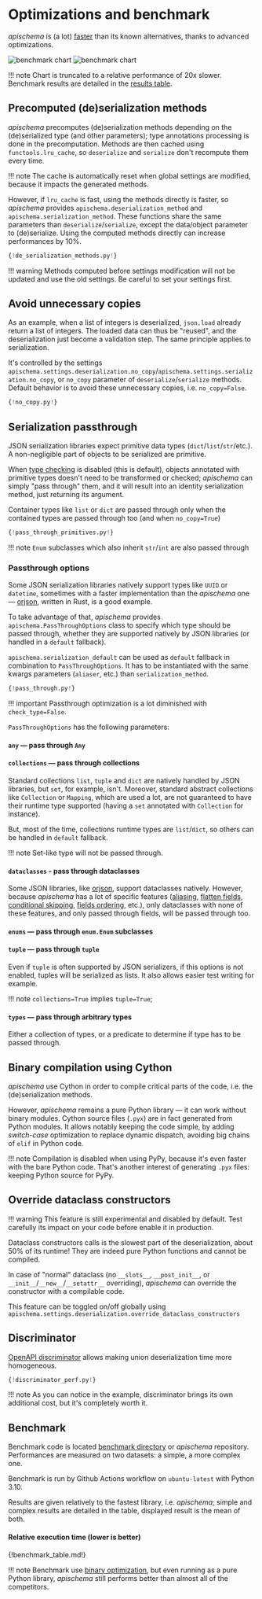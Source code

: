 # Optimizations and benchmark

*apischema* is (a lot) [faster](#benchmark) than its known alternatives, thanks to advanced optimizations.    

![benchmark chart](benchmark_chart_light.svg#only-light)
![benchmark chart](benchmark_chart_dark.svg#only-dark)


!!! note
    Chart is truncated to a relative performance of 20x slower. Benchmark results are detailed in the [results table](#relative-execution-time-lower-is-better).

## Precomputed (de)serialization methods

*apischema* precomputes (de)serialization methods depending on the (de)serialized type (and other parameters); type annotations processing is done in the precomputation. Methods are then cached using `functools.lru_cache`, so `deserialize` and `serialize` don't recompute them every time.

!!! note
    The cache is automatically reset when global settings are modified, because it impacts the generated methods.

However, if `lru_cache` is fast, using the methods directly is faster, so *apischema* provides `apischema.deserialization_method` and `apischema.serialization_method`. These functions share the same parameters than `deserialize`/`serialize`, except the data/object parameter to (de)serialize. Using the computed methods directly can increase performances by 10%.

```python
{!de_serialization_methods.py!}
```

!!! warning
    Methods computed before settings modification will not be updated and use the old settings. Be careful to set your settings first.

## Avoid unnecessary copies

As an example, when a list of integers is deserialized, `json.load` already return a list of integers. The loaded data can thus be "reused", and the deserialization just become a validation step. The same principle applies to serialization.

It's controlled by the settings `apischema.settings.deserialization.no_copy`/`apischema.settings.serialization.no_copy`, or `no_copy` parameter of `deserialize`/`serialize` methods. Default behavior is to avoid these unnecessary copies, i.e. `no_copy=False`.

```python
{!no_copy.py!}
```

## Serialization passthrough

JSON serialization libraries expect primitive data types (`dict`/`list`/`str`/etc.). A non-negligible part of objects to be serialized are primitive.

When [type checking](#type-checking) is disabled (this is default), objects annotated with primitive types doesn't need to be transformed or checked; *apischema* can simply "pass through" them, and it will result into an identity serialization method, just returning its argument.

Container types like `list` or `dict` are passed through only when the contained types are passed through too (and when `no_copy=True`)

```python
{!pass_through_primitives.py!}
```

!!! note
    `Enum` subclasses which also inherit `str`/`int` are also passed through

### Passthrough options

Some JSON serialization libraries natively support types like `UUID` or `datetime`, sometimes with a faster implementation than the *apischema* one — [orjson](https://github.com/ijl/orjson), written in Rust, is a good example.

To take advantage of that, *apischema* provides `apischema.PassThroughOptions` class to specify which type should be passed through, whether they are supported natively by JSON libraries (or handled in a `default` fallback). 

`apischema.serialization_default` can be used as `default` fallback in combination to `PassThroughOptions`. It has to be instantiated with the same kwargs parameters (`aliaser`, etc.) than `serialization_method`.

```python
{!pass_through.py!}
```

!!! important
    Passthrough optimization is a lot diminished with `check_type=False`.

`PassThroughOptions` has the following parameters:

#### `any` — pass through `Any`

#### `collections` — pass through collections

Standard collections `list`, `tuple` and `dict` are natively handled by JSON libraries, but `set`, for example, isn't. Moreover, standard abstract collections like `Collection` or `Mapping`, which are used a lot, are
not guaranteed to have their runtime type supported (having a `set` annotated with
`Collection` for instance). 

But, most of the time, collections runtime types are `list`/`dict`, so others can be handled in `default` fallback.

!!! note
    Set-like type will not be passed through.

#### `dataclasses` - pass through dataclasses

Some JSON libraries, like [orjson](https://github.com/ijl/orjson), support dataclasses natively. 
However, because *apischema* has a lot of specific features ([aliasing](json_schema.md#field-alias), [flatten fields](data_model.md#composition-over-inheritance---composed-dataclasses-flattening), [conditional skipping](data_model.md#skip-field-serialization-depending-on-condition), [fields ordering](de_serialization.md#field-ordering), etc.), only dataclasses with none of these features, and only passed through fields, will be passed through too.

#### `enums` — pass through `enum.Enum` subclasses

#### `tuple` — pass through `tuple`

Even if `tuple` is often supported by JSON serializers, if this options is not enabled, tuples will be serialized as lists. It also allows easier test writing for example.

!!! note
    `collections=True` implies `tuple=True`;

#### `types` — pass through arbitrary types

Either a collection of types, or a predicate to determine if type has to be passed through.

## Binary compilation using Cython

*apischema* use Cython in order to compile critical parts of the code, i.e. the (de)serialization methods.

However, *apischema* remains a pure Python library — it can work without binary modules. Cython source files (`.pyx`) are in fact generated from Python modules. It allows notably keeping the code simple, by adding *switch-case* optimization to replace dynamic dispatch, avoiding big chains of `elif` in Python code.

!!! note
    Compilation is disabled when using PyPy, because it's even faster with the bare Python code.
    That's another interest of generating `.pyx` files: keeping Python source for PyPy.

## Override dataclass constructors

!!! warning
    This feature is still experimental and disabled by default. Test carefully its impact on your code before enable it in production.

Dataclass constructors calls is the slowest part of the deserialization, about 50% of its runtime!
They are indeed pure Python functions and cannot be compiled.

In case of "normal" dataclass (no `__slots__`, `__post_init__`, or `__init__`/`__new__`/`__setattr__` overriding), *apischema* can override the constructor with a compilable code. 

This feature can be toggled on/off globally using `apischema.settings.deserialization.override_dataclass_constructors`

## Discriminator

[OpenAPI discriminator](json_schema.md#openapi-discriminator) allows making union deserialization time more homogeneous.

```python
{!discriminator_perf.py!}
```

!!! note
    As you can notice in the example, discriminator brings its own additional cost, but it's completely worth it. 

## Benchmark

Benchmark code is located [benchmark directory](https://github.com/wyfo/apischema/tree/master/benchmark) or *apischema* repository.
Performances are measured on two datasets: a simple, a more complex one.

Benchmark is run by Github Actions workflow on `ubuntu-latest` with Python 3.10.

Results are given relatively to the fastest library, i.e. *apischema*; simple and complex results are detailed in the table, displayed result is the mean of both.

#### Relative execution time (lower is better)

{!benchmark_table.md!}

!!! note
    Benchmark use [binary optimization](#binary-compilation-using-cython), but even running as a pure Python library, *apischema* still performs better than almost all of the competitors.